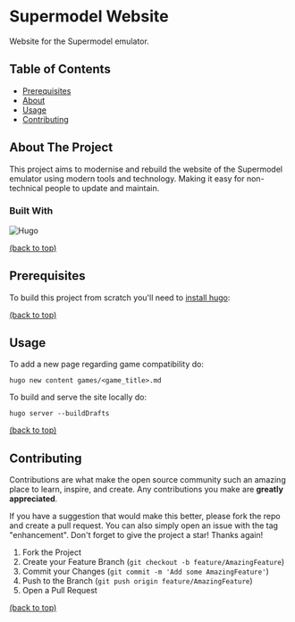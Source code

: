 # Supermodel Website

Website for the Supermodel emulator.

## Table of Contents

- [Prerequisites](#prerequisites)
- [About](#about_the_project)
- [Usage](#usage)
- [Contributing](#contributing)

## About The Project

This project aims to modernise and rebuild the website of the Supermodel emulator using modern tools and technology. Making it easy for non-technical people to update and maintain.

### Built With

![Hugo](https://img.shields.io/badge/Hugo-black.svg?style=for-the-badge&logo=Hugo)

[(back to top)](#table-of-contents)

## Prerequisites

To build this project from scratch you'll need to [install hugo](https://gohugo.io/installation/):

[(back to top)](#table-of-contents)

## Usage

To add a new page regarding game compatibility do:

```shell
hugo new content games/<game_title>.md
```

To build and serve the site locally do:

```shell
hugo server --buildDrafts
```

[(back to top)](#table-of-contents)

## Contributing

Contributions are what make the open source community such an amazing place to learn, inspire, and create. Any contributions you make are **greatly appreciated**.

If you have a suggestion that would make this better, please fork the repo and create a pull request. You can also simply open an issue with the tag "enhancement".
Don't forget to give the project a star! Thanks again!

1. Fork the Project
2. Create your Feature Branch (`git checkout -b feature/AmazingFeature`)
3. Commit your Changes (`git commit -m 'Add some AmazingFeature'`)
4. Push to the Branch (`git push origin feature/AmazingFeature`)
5. Open a Pull Request

[(back to top)](#table-of-contents)
